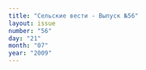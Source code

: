 ```yaml
---
title: "Сельские вести - Выпуск №56"
layout: issue
number: "56"
day: "21"
month: "07"
year: "2009"
---
```

